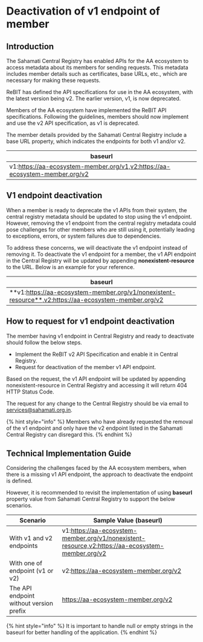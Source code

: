 # Deactivation of v1 endpoint of member

## Introduction

The Sahamati Central Registry has enabled APIs for the AA ecosystem to access metadata about its members for sending requests. This metadata includes member details such as certificates, base URLs, etc., which are necessary for making these requests.

ReBIT has defined the API specifications for use in the AA ecosystem, with the latest version being v2. The earlier version, v1, is now deprecated.

Members of the AA ecosystem have implemented the ReBIT API specifications. Following the guidelines, members should now implement and use the v2 API specification, as v1 is deprecated.

The member details provided by the Sahamati Central Registry include a base URL property, which indicates the endpoints for both v1 and/or v2.

| baseurl                                                                     |
| --------------------------------------------------------------------------- |
| v1:https://aa-ecosystem-member.org/v1,v2:https://aa-ecosystem-member.org/v2 |

## V1 endpoint deactivation

When a member is ready to deprecate the v1 APIs from their system, the central registry metadata should be updated to stop using the v1 endpoint. However, removing the v1 endpoint from the central registry metadata could pose challenges for other members who are still using it, potentially leading to exceptions, errors, or system failures due to dependencies.

To address these concerns, we will deactivate the v1 endpoint instead of removing it. To deactivate the v1 endpoint for a member, the v1 API endpoint in the Central Registry will be updated by appending **nonexistent-resource** to the URL. Below is an example for your reference.

| baseurl                                                                                              |
| ---------------------------------------------------------------------------------------------------- |
| **v1:https://aa-ecosystem-member.org/v1/nonexistent-resource**,v2:https://aa-ecosystem-member.org/v2 |

## How to request for v1 endpoint deactivation

The member having v1 endpoint in Central Registry and ready to deactivate should follow the below steps.

* Implement the ReBIT v2 API Specification and enable it in Central Registry.
* Request for deactivation of the member v1 API endpoint.

Based on the request, the v1 API endpoint will be updated by appending nonexistent-resource in Central Registry and accessing it will return 404 HTTP Status Code.

The request for any change to the Central Registry should be via email to [services@sahamati.org.in](mailto:services@sahamati.org.in).

{% hint style="info" %}
Members who have already requested the removal of the v1 endpoint and only have the v2 endpoint listed in the Sahamati Central Registry can disregard this.
{% endhint %}

## Technical Implementation Guide

Considering the challenges faced by the AA ecosystem members, when there is a missing v1 API endpoint, the approach to deactivate the endpoint is defined.

However, it is recommended to revisit the implementation of using **baseurl** property value from Sahamati Central Registry to support the below scenarios.

| Scenario                                | Sample Value (baseurl)                                                                           |
| --------------------------------------- | ------------------------------------------------------------------------------------------------ |
| With v1 and v2 endpoints                | v1:https://aa-ecosystem-member.org/v1/nonexistent-resource,v2:https://aa-ecosystem-member.org/v2 |
| With one of endpoint (v1 or v2)         | v2:https://aa-ecosystem-member.org/v2                                                            |
| The API endpoint without version prefix | https://aa-ecosystem-member.org/v2                                                               |

{% hint style="info" %}
It is important to handle null or empty strings in the baseurl for better handling of the application.
{% endhint %}
